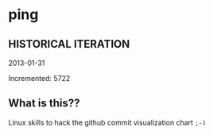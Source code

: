 # ping

## HISTORICAL ITERATION
2013-01-31

Incremented: 5722

## What is this?? 
Linux skills to hack the github commit visualization chart `;-)`
